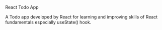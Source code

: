 React Todo App

A Todo app developed by React for learning and improving skills of React fundamentals especially useState() hook.
